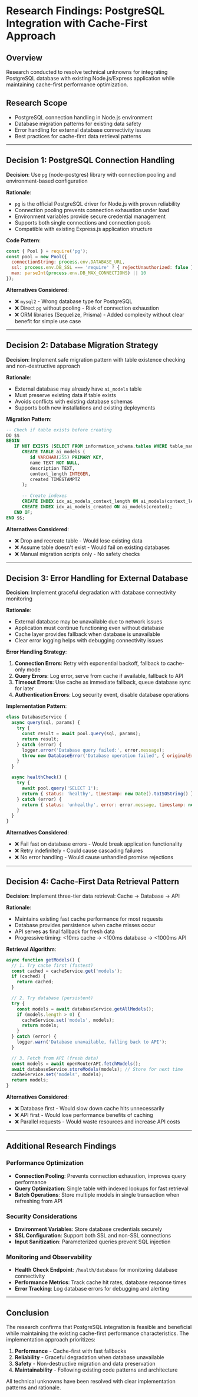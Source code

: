 # Research Findings: PostgreSQL Integration with Cache-First Approach

## Overview
Research conducted to resolve technical unknowns for integrating PostgreSQL database with existing Node.js/Express application while maintaining cache-first performance optimization.

## Research Scope
- PostgreSQL connection handling in Node.js environment
- Database migration patterns for existing data safety
- Error handling for external database connectivity issues
- Best practices for cache-first data retrieval patterns

---

## Decision 1: PostgreSQL Connection Handling

**Decision**: Use `pg` (node-postgres) library with connection pooling and environment-based configuration

**Rationale**:
- `pg` is the official PostgreSQL driver for Node.js with proven reliability
- Connection pooling prevents connection exhaustion under load
- Environment variables provide secure credential management
- Supports both single connections and connection pools
- Compatible with existing Express.js application structure

**Code Pattern**:
```javascript
const { Pool } = require('pg');
const pool = new Pool({
  connectionString: process.env.DATABASE_URL,
  ssl: process.env.DB_SSL === 'require' ? { rejectUnauthorized: false } : false,
  max: parseInt(process.env.DB_MAX_CONNECTIONS) || 10
});
```

**Alternatives Considered**:
- ❌ `mysql2` - Wrong database type for PostgreSQL
- ❌ Direct `pg` without pooling - Risk of connection exhaustion
- ❌ ORM libraries (Sequelize, Prisma) - Added complexity without clear benefit for simple use case

---

## Decision 2: Database Migration Strategy

**Decision**: Implement safe migration pattern with table existence checking and non-destructive approach

**Rationale**:
- External database may already have `ai_models` table
- Must preserve existing data if table exists
- Avoids conflicts with existing database schemas
- Supports both new installations and existing deployments

**Migration Pattern**:
```sql
-- Check if table exists before creating
DO $$
BEGIN
   IF NOT EXISTS (SELECT FROM information_schema.tables WHERE table_name = 'ai_models') THEN
      CREATE TABLE ai_models (
         id VARCHAR(255) PRIMARY KEY,
         name TEXT NOT NULL,
         description TEXT,
         context_length INTEGER,
         created TIMESTAMPTZ
      );
      
      -- Create indexes
      CREATE INDEX idx_ai_models_context_length ON ai_models(context_length);
      CREATE INDEX idx_ai_models_created ON ai_models(created);
   END IF;
END $$;
```

**Alternatives Considered**:
- ❌ Drop and recreate table - Would lose existing data
- ❌ Assume table doesn't exist - Would fail on existing databases
- ❌ Manual migration scripts only - No safety checks

---

## Decision 3: Error Handling for External Database

**Decision**: Implement graceful degradation with database connectivity monitoring

**Rationale**:
- External database may be unavailable due to network issues
- Application must continue functioning even without database
- Cache layer provides fallback when database is unavailable
- Clear error logging helps with debugging connectivity issues

**Error Handling Strategy**:
1. **Connection Errors**: Retry with exponential backoff, fallback to cache-only mode
2. **Query Errors**: Log error, serve from cache if available, fallback to API
3. **Timeout Errors**: Use cache as immediate fallback, queue database sync for later
4. **Authentication Errors**: Log security event, disable database operations

**Implementation Pattern**:
```javascript
class DatabaseService {
  async query(sql, params) {
    try {
      const result = await pool.query(sql, params);
      return result;
    } catch (error) {
      logger.error('Database query failed:', error.message);
      throw new DatabaseError('Database operation failed', { originalError: error });
    }
  }

  async healthCheck() {
    try {
      await pool.query('SELECT 1');
      return { status: 'healthy', timestamp: new Date().toISOString() };
    } catch (error) {
      return { status: 'unhealthy', error: error.message, timestamp: new Date().toISOString() };
    }
  }
}
```

**Alternatives Considered**:
- ❌ Fail fast on database errors - Would break application functionality
- ❌ Retry indefinitely - Could cause cascading failures
- ❌ No error handling - Would cause unhandled promise rejections

---

## Decision 4: Cache-First Data Retrieval Pattern

**Decision**: Implement three-tier data retrieval: Cache → Database → API

**Rationale**:
- Maintains existing fast cache performance for most requests
- Database provides persistence when cache misses occur
- API serves as final fallback for fresh data
- Progressive timing: <10ms cache → <100ms database → <1000ms API

**Retrieval Algorithm**:
```javascript
async function getModels() {
  // 1. Try cache first (fastest)
  const cached = cacheService.get('models');
  if (cached) {
    return cached;
  }

  // 2. Try database (persistent)
  try {
    const models = await databaseService.getAllModels();
    if (models.length > 0) {
      cacheService.set('models', models);
      return models;
    }
  } catch (error) {
    logger.warn('Database unavailable, falling back to API');
  }

  // 3. Fetch from API (fresh data)
  const models = await openRouterAPI.fetchModels();
  await databaseService.storeModels(models); // Store for next time
  cacheService.set('models', models);
  return models;
}
```

**Alternatives Considered**:
- ❌ Database first - Would slow down cache hits unnecessarily
- ❌ API first - Would lose performance benefits of caching
- ❌ Parallel requests - Would waste resources and increase API costs

---

## Additional Research Findings

### Performance Optimization
- **Connection Pooling**: Prevents connection exhaustion, improves query performance
- **Query Optimization**: Single table with indexed lookups for fast retrieval
- **Batch Operations**: Store multiple models in single transaction when refreshing from API

### Security Considerations
- **Environment Variables**: Store database credentials securely
- **SSL Configuration**: Support both SSL and non-SSL connections
- **Input Sanitization**: Parameterized queries prevent SQL injection

### Monitoring and Observability
- **Health Check Endpoint**: `/health/database` for monitoring database connectivity
- **Performance Metrics**: Track cache hit rates, database response times
- **Error Tracking**: Log database errors for debugging and alerting

---

## Conclusion

The research confirms that PostgreSQL integration is feasible and beneficial while maintaining the existing cache-first performance characteristics. The implementation approach prioritizes:

1. **Performance** - Cache-first with fast fallbacks
2. **Reliability** - Graceful degradation when database unavailable
3. **Safety** - Non-destructive migration and data preservation
4. **Maintainability** - Following existing code patterns and architecture

All technical unknowns have been resolved with clear implementation patterns and rationale.